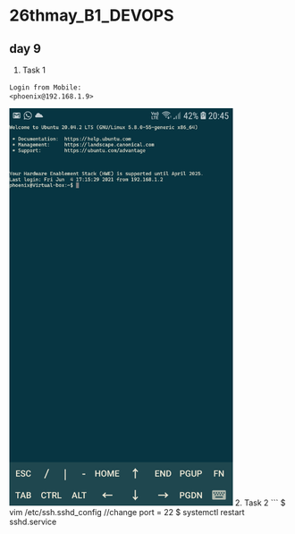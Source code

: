 # 26thmay_B1_DEVOPS
## day 9
1. Task 1
  ```
  Login from Mobile:
  <phoenix@192.168.1.9>
  ```
  <img src='Mobile terminal.jpeg' width='400' heidht='800'>
2. Task 2
  ```
  $ vim /etc/ssh.sshd_config
  //change port = 22
  $ systemctl restart sshd.service

  ```
